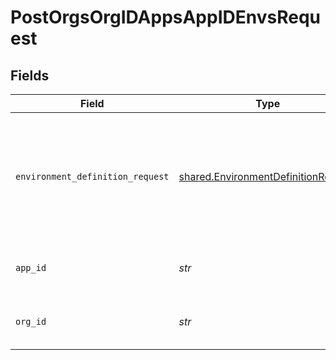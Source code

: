 # PostOrgsOrgIDAppsAppIDEnvsRequest


## Fields

| Field                                                                                      | Type                                                                                       | Required                                                                                   | Description                                                                                |
| ------------------------------------------------------------------------------------------ | ------------------------------------------------------------------------------------------ | ------------------------------------------------------------------------------------------ | ------------------------------------------------------------------------------------------ |
| `environment_definition_request`                                                           | [shared.EnvironmentDefinitionRequest](../../models/shared/environmentdefinitionrequest.md) | :heavy_check_mark:                                                                         | The ID, Name, Type, and Deployment the Environment will be derived from.<br/><br/>         |
| `app_id`                                                                                   | *str*                                                                                      | :heavy_check_mark:                                                                         | The Application ID.<br/><br/>                                                              |
| `org_id`                                                                                   | *str*                                                                                      | :heavy_check_mark:                                                                         | The Organization ID.<br/><br/>                                                             |